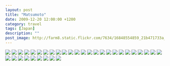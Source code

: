 ```yaml
---
layout: post
title: "Matsumoto"
date: 2009-12-20 12:00:00 +1200
category: travel
tags: [Japan]
description: ""
post_image: http://farm8.static.flickr.com/7634/16848554859_21b471733a_o.jpg
---
```

[![](http://farm6.static.flickr.com/5450/9469101528_097261295c_c.jpg)](http://farm6.static.flickr.com/5450/9469101528_5bd3af7cfd_o.jpg)
[![](http://farm3.static.flickr.com/2828/9469101832_ff0f9958aa_c.jpg)](http://farm3.static.flickr.com/2828/9469101832_d1fd457624_o.jpg)
[![](http://farm3.static.flickr.com/2886/9466320477_cb7236542c_c.jpg)](http://farm3.static.flickr.com/2886/9466320477_f6e7e6b65c_o.jpg)
[![](http://farm6.static.flickr.com/5530/9466321025_b1c44ce4ae_c.jpg)](http://farm6.static.flickr.com/5530/9466321025_e532267f4c_o.jpg)
[![](http://farm6.static.flickr.com/5543/9469103472_07d2c4d61d_c.jpg)](http://farm6.static.flickr.com/5543/9469103472_af08c83ab1_o.jpg)
[![](http://farm8.static.flickr.com/7395/9466322343_08c2702cec_c.jpg)](http://farm8.static.flickr.com/7395/9466322343_a6933c41ef_o.jpg)
[![](http://farm8.static.flickr.com/7286/9466323041_c86016d8ea_c.jpg)](http://farm8.static.flickr.com/7286/9466323041_b3742fda5f_o.jpg)
[![](http://farm8.static.flickr.com/7382/9466323531_584b0ae955_c.jpg)](http://farm8.static.flickr.com/7382/9466323531_d95a5f680b_o.jpg)
[![](http://farm4.static.flickr.com/3708/9469105832_9bb3692cec_c.jpg)](http://farm4.static.flickr.com/3708/9469105832_bde40c36c2_o.jpg)
[![](http://farm3.static.flickr.com/2890/9466324941_d908837532_c.jpg)](http://farm3.static.flickr.com/2890/9466324941_a2193bac2f_o.jpg)
[![](http://farm6.static.flickr.com/5468/9469107194_1bc8b615ef_c.jpg)](http://farm6.static.flickr.com/5468/9469107194_bdff74cd7e_o.jpg)
[![](http://farm8.static.flickr.com/7371/9469108054_868697f529_c.jpg)](http://farm8.static.flickr.com/7371/9469108054_a5d7e1164d_o.jpg)
[![](http://farm8.static.flickr.com/7428/9469108648_b4206cdd6e_c.jpg)](http://farm8.static.flickr.com/7428/9469108648_16b4ba7728_o.jpg)
[![](http://farm4.static.flickr.com/3780/9469109390_055630fc75_c.jpg)](http://farm4.static.flickr.com/3780/9469109390_6f983bb743_o.jpg)
[![](http://farm8.static.flickr.com/7407/9469109912_aef7d6a2a1_c.jpg)](http://farm8.static.flickr.com/7407/9469109912_c2e4fffa78_o.jpg)
[![](http://farm3.static.flickr.com/2864/9466328833_a40a87df0b_c.jpg)](http://farm3.static.flickr.com/2864/9466328833_a823b81e29_o.jpg)
[![](http://farm4.static.flickr.com/3685/9469111242_396a0db385_c.jpg)](http://farm4.static.flickr.com/3685/9469111242_7641326073_o.jpg)
[![](http://farm4.static.flickr.com/3726/9466330353_a64bfa434b_c.jpg)](http://farm4.static.flickr.com/3726/9466330353_48f6a6d39e_o.jpg)
[![](http://farm4.static.flickr.com/3684/9469112860_749d77fe72_c.jpg)](http://farm4.static.flickr.com/3684/9469112860_90e9045a09_o.jpg)
[![](http://farm8.static.flickr.com/7336/9469113690_7dda0114af_c.jpg)](http://farm8.static.flickr.com/7336/9469113690_6f43fb5927_o.jpg)
[![](http://farm3.static.flickr.com/2890/9469114366_39ec363ee0_c.jpg)](http://farm3.static.flickr.com/2890/9469114366_5f27e02eda_o.jpg)
[![](http://farm8.static.flickr.com/7439/9469115058_8b28bb6a78_c.jpg)](http://farm8.static.flickr.com/7439/9469115058_4e43da8d1a_o.jpg)
[![](http://farm8.static.flickr.com/7297/9469115596_e6ffcf94e8_c.jpg)](http://farm8.static.flickr.com/7297/9469115596_1d1f65779b_o.jpg)
[![](http://farm4.static.flickr.com/3745/9469116878_17cb125050_c.jpg)](http://farm4.static.flickr.com/3745/9469116878_9907911e03_o.jpg)
[![](http://farm8.static.flickr.com/7429/9469116230_d38e91dbbb_c.jpg)](http://farm8.static.flickr.com/7429/9469116230_899105941d_o.jpg)
[![](http://farm4.static.flickr.com/3712/9469117942_f9dd5d3e00_c.jpg)](http://farm4.static.flickr.com/3712/9469117942_db7c2f4a6c_o.jpg)
[![](http://farm4.static.flickr.com/3830/9469118682_efe8469c39_c.jpg)](http://farm4.static.flickr.com/3830/9469118682_d8db0314ea_o.jpg)
[![](http://farm4.static.flickr.com/3818/9466337565_5cb18b8994_c.jpg)](http://farm4.static.flickr.com/3818/9466337565_86360b363b_o.jpg)
[![](http://farm3.static.flickr.com/2826/9469120152_70ed3d3060_c.jpg)](http://farm3.static.flickr.com/2826/9469120152_0b60129d7a_o.jpg)
[![](http://farm8.static.flickr.com/7436/9469121174_d1a3a6f164_c.jpg)](http://farm8.static.flickr.com/7436/9469121174_59fbc251c7_o.jpg)
[![](http://farm4.static.flickr.com/3730/9466339879_95a241154b_c.jpg)](http://farm4.static.flickr.com/3730/9466339879_966e4c682b_o.jpg)
[![](http://farm4.static.flickr.com/3687/9466341767_ea2a7ae1bf_c.jpg)](http://farm4.static.flickr.com/3687/9466341767_b26f212591_o.jpg)
[![](http://farm4.static.flickr.com/3674/9466342963_a13c6b13e8_c.jpg)](http://farm4.static.flickr.com/3674/9466342963_6f07afdce9_o.jpg)
[![](http://farm4.static.flickr.com/3815/9469126866_9564a43f45_c.jpg)](http://farm4.static.flickr.com/3815/9469126866_126dab39e8_o.jpg)
